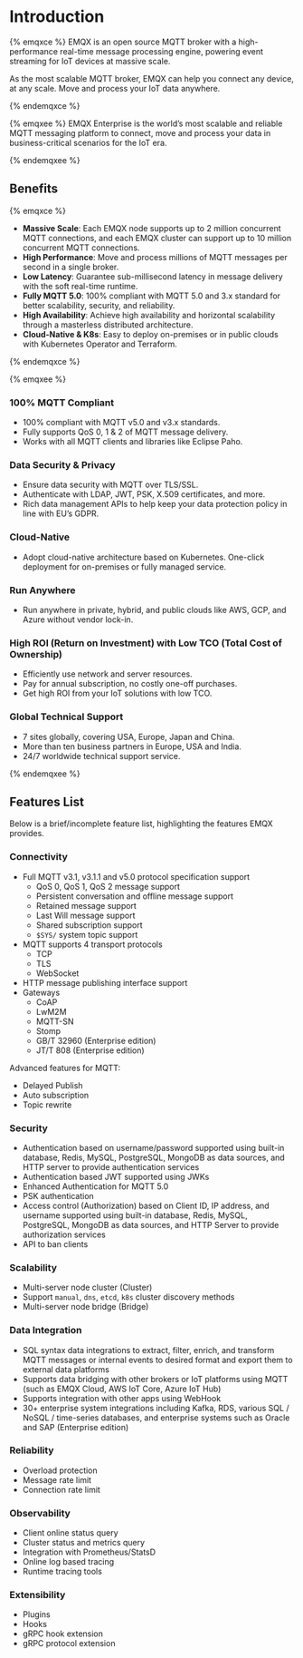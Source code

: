 # Introduction

{% emqxce %}
EMQX is an open source MQTT broker with a high-performance real-time message processing engine, powering event streaming for IoT devices at massive scale.

As the most scalable MQTT broker, EMQX can help you connect any device, at any scale. Move and process your IoT data anywhere.

{% endemqxce %}

{% emqxee %}
EMQX Enterprise is the world’s most scalable and reliable MQTT messaging platform to connect, move and process your data in business-critical scenarios for the IoT era.

{% endemqxee %}

## Benefits

{% emqxce %}

- **Massive Scale**: Each EMQX node supports up to 2 million concurrent MQTT connections, and each EMQX cluster can support up to 10 million concurrent MQTT connections. 
- **High Performance**: Move and process millions of MQTT messages per second in a single broker.
- **Low Latency**: Guarantee sub-millisecond latency in message delivery with the soft real-time runtime.
- **Fully MQTT 5.0**: 100% compliant with MQTT 5.0 and 3.x standard for better scalability, security, and reliability.
- **High Availability**: Achieve high availability and horizontal scalability through a masterless distributed architecture.
- **Cloud-Native & K8s**: Easy to deploy on-premises or in public clouds with Kubernetes Operator and Terraform.

{% endemqxce %}

{% emqxee %}

### 100% MQTT Compliant

- 100% compliant with MQTT v5.0 and v3.x standards.
- Fully supports QoS 0, 1 & 2 of MQTT message delivery.
- Works with all MQTT clients and libraries like Eclipse Paho.

### Data Security & Privacy

- Ensure data security with MQTT over TLS/SSL.
- Authenticate with LDAP, JWT, PSK, X.509 certificates, and more.
- Rich data management APIs to help keep your data protection policy in line with EU’s GDPR.

### Cloud-Native

- Adopt cloud-native architecture based on Kubernetes. One-click deployment for on-premises or fully managed service.

### Run Anywhere

- Run anywhere in private, hybrid, and public clouds like AWS, GCP, and Azure without vendor lock-in.

### High ROI (Return on Investment) with Low TCO (Total Cost of Ownership)

- Efficiently use network and server resources.
- Pay for annual subscription, no costly one-off purchases.
- Get high ROI from your IoT solutions with low TCO.

### Global Technical Support

- 7 sites globally, covering USA, Europe, Japan and China.
- More than ten business partners in Europe, USA and India.
- 24/7 worldwide technical support service.

{% endemqxee %}

## Features List

Below is a brief/incomplete feature list, highlighting the features EMQX provides.

### Connectivity

- Full MQTT v3.1, v3.1.1 and v5.0 protocol specification support
  - QoS 0, QoS 1, QoS 2 message support
  - Persistent conversation and offline message support
  - Retained message support
  - Last Will message support
  - Shared subscription support
  - `$SYS/` system topic support
- MQTT supports 4 transport protocols
  - TCP
  - TLS
  - WebSocket
- HTTP message publishing interface support
- Gateways
  - CoAP
  - LwM2M
  - MQTT-SN
  - Stomp
  - GB/T 32960 (Enterprise edition) <!--cannot use 'emqxee' macro inside list-->
  - JT/T 808 (Enterprise edition)

Advanced features for MQTT:

- Delayed Publish
- Auto subscription
- Topic rewrite

### Security

- Authentication based on username/password supported using built-in database, Redis, MySQL, PostgreSQL, MongoDB as data sources, and HTTP server to provide authentication services
- Authentication based JWT supported using JWKs
- Enhanced Authentication for MQTT 5.0
- PSK authentication
- Access control (Authorization) based on Client ID, IP address, and username supported using built-in database, Redis, MySQL, PostgreSQL, MongoDB as data sources, and HTTP Server to provide authorization services
- API to ban clients

### Scalability

- Multi-server node cluster (Cluster)
- Support `manual`, `dns`, `etcd`, `k8s` cluster discovery methods
- Multi-server node bridge (Bridge)

### Data Integration

- SQL syntax data integrations to extract, filter, enrich, and transform MQTT messages or internal events to desired format and export them to external data platforms
- Supports data bridging with other brokers or IoT platforms using MQTT (such as EMQX Cloud, AWS IoT Core, Azure IoT Hub)
- Supports integration with other apps using WebHook
- 30+ enterprise system integrations including Kafka, RDS, various SQL / NoSQL / time-series databases, and enterprise systems such as Oracle and SAP (Enterprise edition)

### Reliability

- Overload protection
- Message rate limit
- Connection rate limit

### Observability

- Client online status query
- Cluster status and metrics query
- Integration with Prometheus/StatsD
- Online log based tracing
- Runtime tracing tools

### Extensibility

- Plugins
- Hooks
- gRPC hook extension
- gRPC protocol extension
